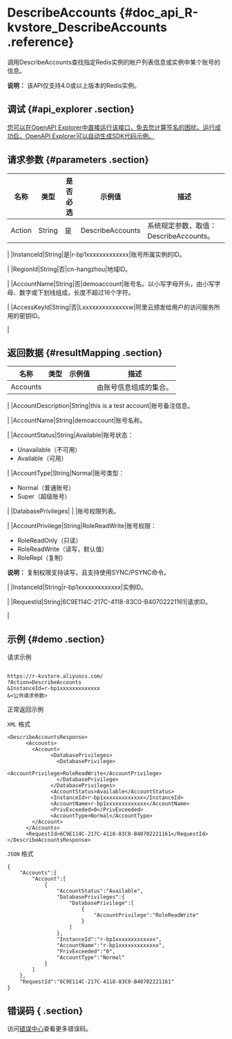 # DescribeAccounts {#doc_api_R-kvstore_DescribeAccounts .reference}

调用DescribeAccounts查找指定Redis实例的帐户列表信息或实例中某个账号的信息。

**说明：** 该API仅支持4.0或以上版本的Redis实例。

## 调试 {#api_explorer .section}

[您可以在OpenAPI Explorer中直接运行该接口，免去您计算签名的困扰。运行成功后，OpenAPI Explorer可以自动生成SDK代码示例。](https://api.aliyun.com/#product=R-kvstore&api=DescribeAccounts&type=RPC&version=2015-01-01)

## 请求参数 {#parameters .section}

|名称|类型|是否必选|示例值|描述|
|--|--|----|---|--|
|Action|String|是|DescribeAccounts|系统规定参数，取值：DescribeAccounts。

 |
|InstanceId|String|是|r-bp1xxxxxxxxxxxxx|账号所属实例的ID。

 |
|RegionId|String|否|cn-hangzhou|地域ID。

 |
|AccountName|String|否|demoaccount|账号名。以小写字母开头，由小写字母、数字或下划线组成，长度不超过16个字符。

 |
|AccessKeyId|String|否|Lxxxxxxxxxxxxxxw|阿里云颁发给用户的访问服务所用的密钥ID。

 |

## 返回数据 {#resultMapping .section}

|名称|类型|示例值|描述|
|--|--|---|--|
|Accounts| | |由账号信息组成的集合。

 |
|AccountDescription|String|this is a test account|账号备注信息。

 |
|AccountName|String|demoaccount|账号名称。

 |
|AccountStatus|String|Available|账号状态：

 -   Unavailable（不可用）
-   Available（可用）

 |
|AccountType|String|Normal|账号类型：

 -   Normal（普通账号）
-   Super（超级账号）

 |
|DatabasePrivileges| | |账号权限列表。

 |
|AccountPrivilege|String|RoleReadWrite|账号权限：

 -   RoleReadOnly（只读）
-   RoleReadWrite（读写，默认值）
-   RoleRepl（复制）

 **说明：** 复制权限支持读写，且支持使用SYNC/PSYNC命令。

 |
|InstanceId|String|r-bp1xxxxxxxxxxxxx|实例ID。

 |
|RequestId|String|6C9E114C-217C-4118-83C0-B40702221161|请求ID。

 |

## 示例 {#demo .section}

请求示例

``` {#request_demo}

https://r-kvstore.aliyuncs.com/
?Action=DescribeAccounts
&InstanceId=r-bp1xxxxxxxxxxxxx
&<公共请求参数>

```

正常返回示例

`XML` 格式

``` {#xml_return_success_demo}
<DescribeAccountsResponse>
      <Accounts>
        <Account>
              <DatabasePrivileges>
                <DatabasePrivilege>
                      <AccountPrivilege>RoleReadWrite</AccountPrivilege>
                </DatabasePrivilege>
              </DatabasePrivileges>
              <AccountStatus>Available</AccountStatus>
              <InstanceId>r-bp1xxxxxxxxxxxxx</InstanceId>
              <AccountName>r-bp1xxxxxxxxxxxxx</AccountName>
              <PrivExceeded>0</PrivExceeded>
              <AccountType>Normal</AccountType>
        </Account>
      </Accounts>
      <RequestId>6C9E114C-217C-4118-83C0-B40702221161</RequestId>
</DescribeAccountsResponse>
```

`JSON` 格式

``` {#json_return_success_demo}
{
	"Accounts":{
		"Account":[
			{
				"AccountStatus":"Available",
				"DatabasePrivileges":{
					"DatabasePrivilege":[
						{
							"AccountPrivilege":"RoleReadWrite"
						}
					]
				},
				"InstanceId":"r-bp1xxxxxxxxxxxxx",
				"AccountName":"r-bp1xxxxxxxxxxxxx",
				"PrivExceeded":"0",
				"AccountType":"Normal"
			}
		]
	},
	"RequestId":"6C9E114C-217C-4118-83C0-B40702221161"
}
```

## 错误码 { .section}

访问[错误中心](https://error-center.aliyun.com/status/product/R-kvstore)查看更多错误码。

